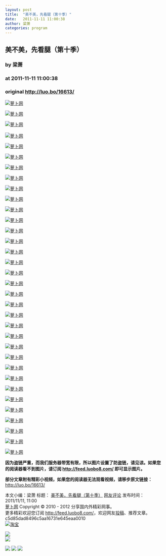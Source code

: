 ```yaml
---
layout: post
title:  "美不美，先看腿（第十季）"
date:   2011-11-11 11:00:38
author: 梁萧
categories: program
---
```


## 美不美，先看腿（第十季）
### by 梁萧
### at 2011-11-11 11:00:38
### original <http://luo.bo/16613/>

<p><a title="萝卜网" href="http://dulei.si/files/2011/11/10/02187d10b983c579e91f836b503122e6.jpg"><img title="萝卜网" src="http://dulei.si/files/2011/11/10/02187d10b983c579e91f836b503122e6.jpg" alt="萝卜网" border="0"></a></p><p><a title="萝卜网" href="http://ki.ki.ki/files/2011/11/10/3b3068d0c8f64833492ba99613dbcdf8.jpg"><img title="萝卜网" src="http://ki.ki.ki/files/2011/11/10/3b3068d0c8f64833492ba99613dbcdf8.jpg" alt="萝卜网" border="0"></a></p><p><a title="萝卜网" href="http://ki.ki.ki/files/2011/11/10/90864aa3337fd9766e8882a90aa9200d.jpg"><img title="萝卜网" src="http://ki.ki.ki/files/2011/11/10/90864aa3337fd9766e8882a90aa9200d.jpg" alt="萝卜网" border="0"></a><br> <span></span><br> <a title="萝卜网" href="http://ki.ki.ki/files/2011/11/10/e16055960d523b5e58eac23aa7e28f0d.jpg"><img title="萝卜网" src="http://ki.ki.ki/files/2011/11/10/e16055960d523b5e58eac23aa7e28f0d.jpg" alt="萝卜网" border="0"></a></p><p><a title="萝卜网" href="http://ki.ki.ki/files/2011/11/10/99d34d806fb5202091c1bccb4596cfd0.jpg"><img title="萝卜网" src="http://ki.ki.ki/files/2011/11/10/99d34d806fb5202091c1bccb4596cfd0.jpg" alt="萝卜网" border="0"></a></p><p><a title="萝卜网" href="http://ki.ki.ki/files/2011/11/10/20331f280a9efa65626372b84693d233.jpg"><img title="萝卜网" src="http://ki.ki.ki/files/2011/11/10/20331f280a9efa65626372b84693d233.jpg" alt="萝卜网" border="0"></a></p><p><a title="萝卜网" href="http://ki.ki.ki/files/2011/11/10/3d330a690393fbc94bb7be494f4b213e.jpg"><img title="萝卜网" src="http://ki.ki.ki/files/2011/11/10/3d330a690393fbc94bb7be494f4b213e.jpg" alt="萝卜网" border="0"></a></p><p><a title="萝卜网" href="http://ki.ki.ki/files/2011/11/10/b916f3d5f02b65a892f09b6f8099e47f.jpg"><img title="萝卜网" src="http://ki.ki.ki/files/2011/11/10/b916f3d5f02b65a892f09b6f8099e47f.jpg" alt="萝卜网" border="0"></a></p><p><a title="萝卜网" href="http://ki.ki.ki/files/2011/11/10/e467d97061cfe6a314399e7b9b8af7e1.jpg"><img title="萝卜网" src="http://ki.ki.ki/files/2011/11/10/e467d97061cfe6a314399e7b9b8af7e1.jpg" alt="萝卜网" border="0"></a></p><p><a title="萝卜网" href="http://ki.ki.ki/files/2011/11/10/85b311432e7136502295f09477e1522c.jpg"><img title="萝卜网" src="http://ki.ki.ki/files/2011/11/10/85b311432e7136502295f09477e1522c.jpg" alt="萝卜网" border="0"></a></p><p><a title="萝卜网" href="http://ki.ki.ki/files/2011/11/10/464a921fe48da2ed6bc6f325983fc506.jpg"><img title="萝卜网" src="http://ki.ki.ki/files/2011/11/10/464a921fe48da2ed6bc6f325983fc506.jpg" alt="萝卜网" border="0"></a></p><p><a title="萝卜网" href="http://ki.ki.ki/files/2011/11/10/9b409e9314998ac11b159aacf86a90db.jpg"><img title="萝卜网" src="http://ki.ki.ki/files/2011/11/10/9b409e9314998ac11b159aacf86a90db.jpg" alt="萝卜网" border="0"></a></p><p><a title="萝卜网" href="http://ki.ki.ki/files/2011/11/10/4fe128319fa39899695f1bec946deff2.jpg"><img title="萝卜网" src="http://ki.ki.ki/files/2011/11/10/4fe128319fa39899695f1bec946deff2.jpg" alt="萝卜网" border="0"></a></p><p><a title="萝卜网" href="http://ki.ki.ki/files/2011/11/10/6208f56622af544bc4ba4627e6a46c87.jpg"><img title="萝卜网" src="http://ki.ki.ki/files/2011/11/10/6208f56622af544bc4ba4627e6a46c87.jpg" alt="萝卜网" border="0"></a></p><p><a title="萝卜网" href="http://ki.ki.ki/files/2011/11/10/979a4bab4f205ca18153afceee87be51.jpg"><img title="萝卜网" src="http://ki.ki.ki/files/2011/11/10/979a4bab4f205ca18153afceee87be51.jpg" alt="萝卜网" border="0"></a></p><p><a title="萝卜网" href="http://ki.ki.ki/files/2011/11/10/d489b8e055d34244aac91341bb1d34f7.jpg"><img title="萝卜网" src="http://ki.ki.ki/files/2011/11/10/d489b8e055d34244aac91341bb1d34f7.jpg" alt="萝卜网" border="0"></a></p><p><a title="萝卜网" href="http://ki.ki.ki/files/2011/11/10/b15f62c6fd2dc01250c724eb7311b61a.jpg"><img title="萝卜网" src="http://ki.ki.ki/files/2011/11/10/b15f62c6fd2dc01250c724eb7311b61a.jpg" alt="萝卜网" border="0"></a></p><p><a title="萝卜网" href="http://ki.ki.ki/files/2011/11/10/aeb122de1bd77a87f5e82d7a4cb5a496.jpg"><img title="萝卜网" src="http://ki.ki.ki/files/2011/11/10/aeb122de1bd77a87f5e82d7a4cb5a496.jpg" alt="萝卜网" border="0"></a></p><p><a title="萝卜网" href="http://ki.ki.ki/files/2011/11/10/cd1bc3e258ab59d94f1b7c3f6a9af365.jpg"><img title="萝卜网" src="http://ki.ki.ki/files/2011/11/10/cd1bc3e258ab59d94f1b7c3f6a9af365.jpg" alt="萝卜网" border="0"></a></p><p><a title="萝卜网" href="http://ki.ki.ki/files/2011/11/10/b2e2a900f536766bcc7a26a7656b26da.jpg"><img title="萝卜网" src="http://ki.ki.ki/files/2011/11/10/b2e2a900f536766bcc7a26a7656b26da.jpg" alt="萝卜网" border="0"></a></p><p><a title="萝卜网" href="http://ki.ki.ki/files/2011/11/10/c20e851abcc7bd99bdcc07a84c769b25.jpg"><img title="萝卜网" src="http://ki.ki.ki/files/2011/11/10/c20e851abcc7bd99bdcc07a84c769b25.jpg" alt="萝卜网" border="0"></a></p><p><a title="萝卜网" href="http://ki.ki.ki/files/2011/11/10/9f9e810805d5bb2866ae6aed78065ec4.jpg"><img title="萝卜网" src="http://ki.ki.ki/files/2011/11/10/9f9e810805d5bb2866ae6aed78065ec4.jpg" alt="萝卜网" border="0"></a></p><p><a title="萝卜网" href="http://ki.ki.ki/files/2011/11/10/4f4e4832bde940812ae8c6cf570f332c.jpg"><img title="萝卜网" src="http://ki.ki.ki/files/2011/11/10/4f4e4832bde940812ae8c6cf570f332c.jpg" alt="萝卜网" border="0"></a></p><p><a title="萝卜网" href="http://ki.ki.ki/files/2011/11/10/286d0d7c296efff33465ec65c0f36a31.jpg"><img title="萝卜网" src="http://ki.ki.ki/files/2011/11/10/286d0d7c296efff33465ec65c0f36a31.jpg" alt="萝卜网" border="0"></a></p><p><a title="萝卜网" href="http://ki.ki.ki/files/2011/11/10/da6473d4331998b0070ac0469425318c.jpg"><img title="萝卜网" src="http://ki.ki.ki/files/2011/11/10/da6473d4331998b0070ac0469425318c.jpg" alt="萝卜网" border="0"></a></p><p><a title="萝卜网" href="http://ki.ki.ki/files/2011/11/10/2ddbb907078698f2bf5265132331c23f.jpg"><img title="萝卜网" src="http://ki.ki.ki/files/2011/11/10/2ddbb907078698f2bf5265132331c23f.jpg" alt="萝卜网" border="0"></a></p><p><a title="萝卜网" href="http://ki.ki.ki/files/2011/11/10/de5e889a46237d6fed6d752bbe505eb6.jpg"><img title="萝卜网" src="http://ki.ki.ki/files/2011/11/10/de5e889a46237d6fed6d752bbe505eb6.jpg" alt="萝卜网" border="0"></a></p><p><a title="萝卜网" href="http://ki.ki.ki/files/2011/11/10/a655383ee94d32f65a61fc8553fa8c89.jpg"><img title="萝卜网" src="http://ki.ki.ki/files/2011/11/10/a655383ee94d32f65a61fc8553fa8c89.jpg" alt="萝卜网" border="0"></a></p><p><a title="萝卜网" href="http://ki.ki.ki/files/2011/11/10/8d6d15e9421587d1868ffe6659cb0039.jpg"><img title="萝卜网" src="http://ki.ki.ki/files/2011/11/10/8d6d15e9421587d1868ffe6659cb0039.jpg" alt="萝卜网" border="0"></a></p><p><a title="萝卜网" href="http://ki.ki.ki/files/2011/11/10/c8d6e42b5454131b84afac01be93c585.jpg"><img title="萝卜网" src="http://ki.ki.ki/files/2011/11/10/c8d6e42b5454131b84afac01be93c585.jpg" alt="萝卜网" border="0"></a></p><p><a title="萝卜网" href="http://ki.ki.ki/files/2011/11/10/3a1749f6055c51ddffa5f22b59cd3ed9.jpg"><img title="萝卜网" src="http://ki.ki.ki/files/2011/11/10/3a1749f6055c51ddffa5f22b59cd3ed9.jpg" alt="萝卜网" border="0"></a></p><p><a title="萝卜网" href="http://ki.ki.ki/files/2011/11/10/06ad21815c6358f19bdc08213c151bef.jpg"><img title="萝卜网" src="http://ki.ki.ki/files/2011/11/10/06ad21815c6358f19bdc08213c151bef.jpg" alt="萝卜网" border="0"></a></p><p><a title="萝卜网" href="http://ki.ki.ki/files/2011/11/10/c04ab3ab264a566084d7d4ba432e313f.jpg"><img title="萝卜网" src="http://ki.ki.ki/files/2011/11/10/c04ab3ab264a566084d7d4ba432e313f.jpg" alt="萝卜网" border="0"></a></p><p><a title="萝卜网" href="http://ki.ki.ki/files/2011/11/10/86c6860de5cd5371cfe1328fb78f96c3.jpg"><img title="萝卜网" src="http://ki.ki.ki/files/2011/11/10/86c6860de5cd5371cfe1328fb78f96c3.jpg" alt="萝卜网" border="0"></a></p><p><strong>因为盗链严重，而我们服务器带宽有限，所以图片设置了防盗链，请见谅。如果您的阅读器看不到图片，请订阅 <a href="http://feed.luobo8.com/">http://feed.luobo8.com/</a> 即可显示图片。</strong></p><p><strong>部分文章附有精彩小视频，如果您的阅读器无法观看视频，请移步原文链接：</strong> <a href="http://luo.bo/16613/" title="美不美，先看腿（第十季）">http://luo.bo/16613/</a></p> 本文小编：梁萧 标题： <a href="http://luo.bo/16613/" title="美不美，先看腿（第十季）">美不美，先看腿（第十季）</a> <a href="http://luo.bo/16613/#comments" title="to the comments">网友评论</a> 发布时间：2011/11/11, 11:00 <br> <a href="http://luo.bo/" title="萝卜网 - 人人都是艺术家">萝卜网</a> Copyright © 2010 - 2012 分享国内外精彩网事。<br> 更多精彩欢迎您订阅 <a href="http://feed.luobo8.com/">http://feed.luobo8.com/</a>，欢迎网友<a href="http://luo.bo/delivery/">投稿</a>、推荐文章。<br> c5d85dad8496c5aa16731e645eaa0010<br><a href="http://8.nf/1100" title="淘宝"><img src="http://dulei.si/files/2011/08/25/69cb3ea317a32c4e6143e665fdb20b14.300-250.jpg" alt="淘宝" border="0"></a><br>
<p><a href="http://feedads.g.doubleclick.net/~a/96gQng5KYaUjXX7xAp9zOiXX4_M/0/da"><img src="http://feedads.g.doubleclick.net/~a/96gQng5KYaUjXX7xAp9zOiXX4_M/0/di" border="0" ismap></a><br>
<a href="http://feedads.g.doubleclick.net/~a/96gQng5KYaUjXX7xAp9zOiXX4_M/1/da"><img src="http://feedads.g.doubleclick.net/~a/96gQng5KYaUjXX7xAp9zOiXX4_M/1/di" border="0" ismap></a></p><div>
<a href="http://feeds.feedburner.com/~ff/tamd?a=quqTh-iYBzc:DlWKHlqVX_A:yIl2AUoC8zA"><img src="http://feeds.feedburner.com/~ff/tamd?d=yIl2AUoC8zA" border="0"></a> <a href="http://feeds.feedburner.com/~ff/tamd?a=quqTh-iYBzc:DlWKHlqVX_A:qj6IDK7rITs"><img src="http://feeds.feedburner.com/~ff/tamd?d=qj6IDK7rITs" border="0"></a> <a href="http://feeds.feedburner.com/~ff/tamd?a=quqTh-iYBzc:DlWKHlqVX_A:-BTjWOF_DHI"><img src="http://feeds.feedburner.com/~ff/tamd?i=quqTh-iYBzc:DlWKHlqVX_A:-BTjWOF_DHI" border="0"></a>
</div>